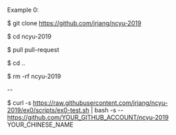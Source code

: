 Example 0:

$ git clone https://github.com/jrjang/ncyu-2019

$ cd ncyu-2019

$ pull pull-request

$ cd ..

$ rm -rf ncyu-2019


--

$ curl -s https://raw.githubusercontent.com/jrjang/ncyu-2019/ex0/scripts/ex0-test.sh | bash -s -- https://github.com/YOUR_GITHUB_ACCOUNT/ncyu-2019 YOUR_CHINESE_NAME
